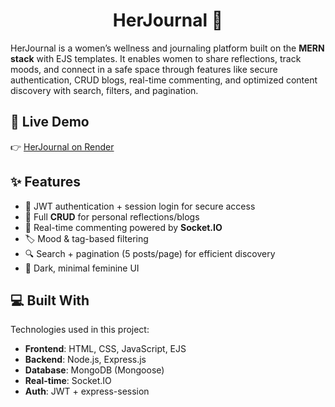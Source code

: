 <h1 align="center" id="title">HerJournal 🌸</h1>

<p id="description">
HerJournal is a women’s wellness and journaling platform built on the <b>MERN stack</b> with EJS templates.  
It enables women to share reflections, track moods, and connect in a safe space through features like secure authentication, CRUD blogs, real-time commenting, and optimized content discovery with search, filters, and pagination.
</p>

<h2>🚀 Live Demo</h2>

👉 [HerJournal on Render](https://blog-platform-1-vssh.onrender.com/)

<h2>✨ Features</h2>

- 🔐 JWT authentication + session login for secure access  
- 📓 Full **CRUD** for personal reflections/blogs  
- 💬 Real-time commenting powered by **Socket.IO**  
- 🏷 Mood & tag-based filtering  
- 🔍 Search + pagination (5 posts/page) for efficient discovery  
- 🎨 Dark, minimal feminine UI  

<h2>💻 Built With</h2>

Technologies used in this project:

- **Frontend**: HTML, CSS, JavaScript, EJS  
- **Backend**: Node.js, Express.js  
- **Database**: MongoDB (Mongoose)  
- **Real-time**: Socket.IO  
- **Auth**: JWT + express-session  


